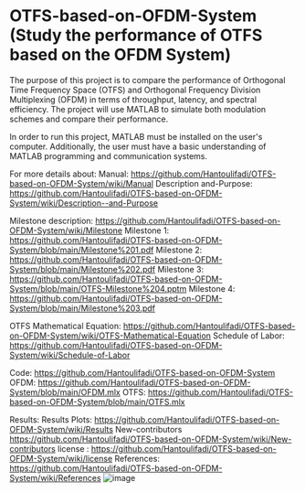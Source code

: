 # OTFS-based-on-OFDM-System (Study the performance of OTFS based on the OFDM System)
The purpose of this project is to compare the performance of Orthogonal Time Frequency Space (OTFS) and Orthogonal Frequency Division Multiplexing (OFDM) in terms of throughput, latency, and spectral efficiency. The project will use MATLAB to simulate both modulation schemes and compare their performance.

In order to run this project, MATLAB must be installed on the user's computer. Additionally, the user must have a basic understanding of MATLAB programming and communication systems.


For more details about:
Manual:                                       https://github.com/Hantoulifadi/OTFS-based-on-OFDM-System/wiki/Manual
Description and-Purpose:           https://github.com/Hantoulifadi/OTFS-based-on-OFDM-System/wiki/Description--and-Purpose

Milestone description:                https://github.com/Hantoulifadi/OTFS-based-on-OFDM-System/wiki/Milestone
Milestone 1: https://github.com/Hantoulifadi/OTFS-based-on-OFDM-System/blob/main/Milestone%201.pdf
Milestone 2: https://github.com/Hantoulifadi/OTFS-based-on-OFDM-System/blob/main/Milestone%202.pdf
Milestone 3: https://github.com/Hantoulifadi/OTFS-based-on-OFDM-System/blob/main/OTFS-Milestone%204.pptm
Milestone 4: https://github.com/Hantoulifadi/OTFS-based-on-OFDM-System/blob/main/Milestone%203.pdf

OTFS Mathematical Equation:   https://github.com/Hantoulifadi/OTFS-based-on-OFDM-System/wiki/OTFS-Mathematical-Equation
Schedule of Labor:                      https://github.com/Hantoulifadi/OTFS-based-on-OFDM-System/wiki/Schedule-of-Labor

Code:                                           https://github.com/Hantoulifadi/OTFS-based-on-OFDM-System
OFDM: https://github.com/Hantoulifadi/OTFS-based-on-OFDM-System/blob/main/OFDM.mlx
OTFS: https://github.com/Hantoulifadi/OTFS-based-on-OFDM-System/blob/main/OTFS.mlx

Results:                                        Results Plots: https://github.com/Hantoulifadi/OTFS-based-on-OFDM-System/wiki/Results
New-contributors                         https://github.com/Hantoulifadi/OTFS-based-on-OFDM-System/wiki/New-contributors
license :                                        https://github.com/Hantoulifadi/OTFS-based-on-OFDM-System/wiki/license
References:                                  https://github.com/Hantoulifadi/OTFS-based-on-OFDM-System/wiki/References
![image](https://user-images.githubusercontent.com/85643835/232454624-54ddd50e-38bd-41ea-b894-ac63c5b5fde0.png)







